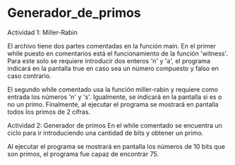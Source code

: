 # Generador_de_primos

Actividad 1: Miller-Rabin

El archivo tiene dos partes comentadas en la función main. En el primer while puesto en comentarios está el funcionamiento de la función 'witness'. Para este solo se requiere introducir dos enteros 'n' y 'a', el programa indicará en la pantalla true en caso sea un número compuesto y falso en caso contrario.

El segundo while comentado usa la función miller-rabin y requiere como entrada los números 'n' y 's'. Igualmente, se indicará en la pantalla si es o no un primo. 
Finalmente, al ejecutar el programa se mostrará en pantalla todos los primos de 2 cifras. 

Actividad 2: Generador de primos
En el while comentado se encuentra un ciclo para ir introduciendo una cantidad de bits y obtener un primo.

Al ejecutar el programa se mostrará en pantalla los números de 10 bits que son primos, el programa fue capaz de encontrar 75.
